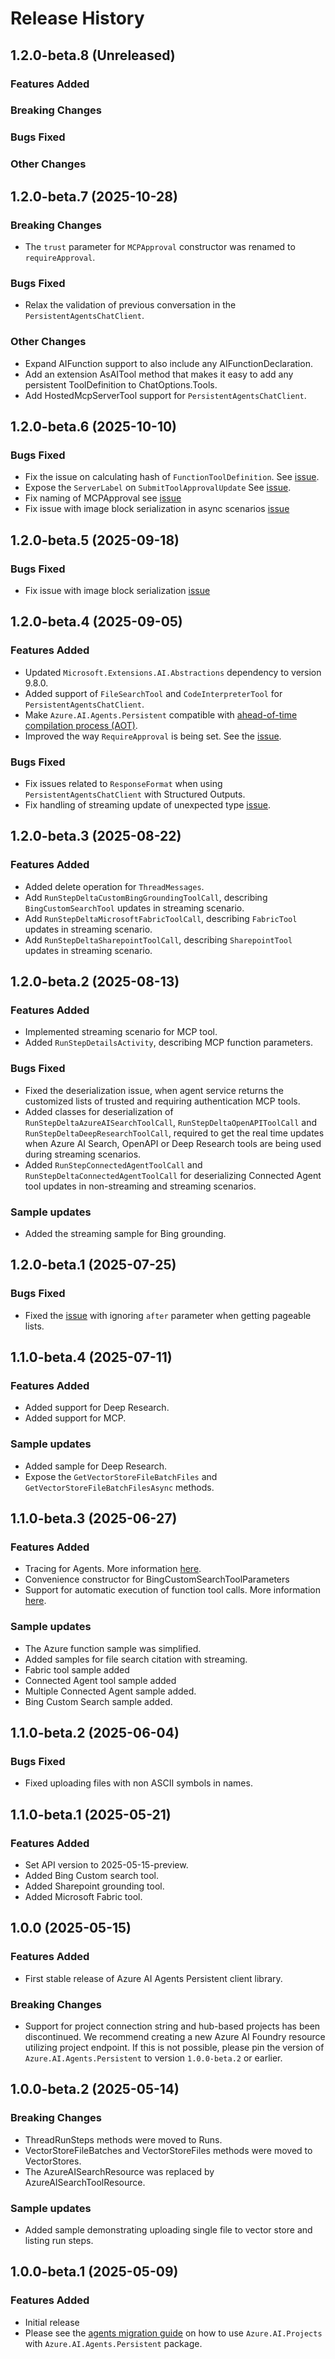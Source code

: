 # Release History

## 1.2.0-beta.8 (Unreleased)

### Features Added

### Breaking Changes

### Bugs Fixed

### Other Changes

## 1.2.0-beta.7 (2025-10-28)

### Breaking Changes
- The `trust` parameter for `MCPApproval` constructor was renamed to `requireApproval`.

### Bugs Fixed
- Relax the validation of previous conversation in the `PersistentAgentsChatClient`.

### Other Changes
- Expand AIFunction support to also include any AIFunctionDeclaration.
- Add an extension AsAITool method that makes it easy to add any persistent ToolDefinition to ChatOptions.Tools.
- Add HostedMcpServerTool support for `PersistentAgentsChatClient`.

## 1.2.0-beta.6 (2025-10-10)

### Bugs Fixed
- Fix the issue on calculating hash of `FunctionToolDefinition`. See [issue](https://github.com/Azure/azure-sdk-for-net/issues/53043).
- Expose the `ServerLabel` on `SubmitToolApprovalUpdate` See [issue](https://github.com/Azure/azure-sdk-for-net/issues/53001).
- Fix naming of MCPApproval see [issue](https://github.com/Azure/azure-sdk-for-net/issues/53000)
- Fix issue with image block serialization in async scenarios [issue](https://github.com/Azure/azure-sdk-for-net/issues/52671)

## 1.2.0-beta.5 (2025-09-18)

### Bugs Fixed
- Fix issue with image block serialization [issue](https://github.com/Azure/azure-sdk-for-net/issues/52571)

## 1.2.0-beta.4 (2025-09-05)

### Features Added
- Updated `Microsoft.Extensions.AI.Abstractions` dependency to version 9.8.0.
- Added support of `FileSearchTool` and `CodeInterpreterTool` for `PersistentAgentsChatClient`.
- Make `Azure.AI.Agents.Persistent` compatible with [ahead-of-time compilation process (AOT)](https://learn.microsoft.com/aspnet/core/fundamentals/native-aot).
- Improved the way `RequireApproval` is being set. See the [issue](https://github.com/Azure/azure-sdk-for-net/issues/52213).

### Bugs Fixed
- Fix issues related to `ResponseFormat` when using `PersistentAgentsChatClient` with Structured Outputs.
- Fix handling of streaming update of unexpected type [issue](https://github.com/Azure/azure-sdk-for-net/issues/52407).

## 1.2.0-beta.3 (2025-08-22)

### Features Added
- Added delete operation for `ThreadMessages`.
- Add `RunStepDeltaCustomBingGroundingToolCall`, describing `BingCustomSearchTool` updates in streaming scenario.
- Add `RunStepDeltaMicrosoftFabricToolCall`, describing `FabricTool` updates in streaming scenario.
- Add `RunStepDeltaSharepointToolCall`, describing `SharepointTool` updates in streaming scenario.

## 1.2.0-beta.2 (2025-08-13)

### Features Added

- Implemented streaming scenario for MCP tool.
- Added `RunStepDetailsActivity`, describing MCP function parameters.

### Bugs Fixed

- Fixed the deserialization issue, when agent service returns the customized lists of trusted and requiring authentication MCP tools.
- Added classes for deserialization of `RunStepDeltaAzureAISearchToolCall`, `RunStepDeltaOpenAPIToolCall` and `RunStepDeltaDeepResearchToolCall`, required to get the real time updates when Azure AI Search, OpenAPI or Deep Research tools are being used during streaming scenarios.
- Added `RunStepConnectedAgentToolCall` and `RunStepDeltaConnectedAgentToolCall` for deserializing Connected Agent tool updates in non-streaming and streaming scenarios.

### Sample updates

- Added the streaming sample for Bing grounding.

## 1.2.0-beta.1 (2025-07-25)

### Bugs Fixed

- Fixed the [issue](https://github.com/Azure/azure-sdk-for-net/issues/51342) with ignoring `after` parameter when getting pageable lists.

## 1.1.0-beta.4 (2025-07-11)

### Features Added

- Added support for Deep Research.
- Added support for MCP.

### Sample updates

- Added sample for Deep Research.
- Expose the `GetVectorStoreFileBatchFiles` and `GetVectorStoreFileBatchFilesAsync` methods.

## 1.1.0-beta.3 (2025-06-27)

### Features Added

- Tracing for Agents. More information [here](https://github.com/Azure/azure-sdk-for-net/blob/main/sdk/ai/Azure.AI.Agents.Persistent/README.md#tracing).
- Convenience constructor for BingCustomSearchToolParameters
- Support for automatic execution of function tool calls. More information [here](https://github.com/Azure/azure-sdk-for-net/blob/main/sdk/ai/Azure.AI.Agents.Persistent/README.md#function-call-executed-automatically).

### Sample updates
- The Azure function sample was simplified.
- Added samples for file search citation with streaming.
- Fabric tool sample added
- Connected Agent tool sample added
- Multiple Connected Agent sample added.
- Bing Custom Search sample added.

## 1.1.0-beta.2 (2025-06-04)

### Bugs Fixed
- Fixed uploading files with non ASCII symbols in names.

## 1.1.0-beta.1 (2025-05-21)

### Features Added
- Set API version to 2025-05-15-preview.
- Added Bing Custom search tool.
- Added Sharepoint grounding tool.
- Added Microsoft Fabric tool.

## 1.0.0 (2025-05-15)

### Features Added
- First stable release of Azure AI Agents Persistent client library.

### Breaking Changes
- Support for project connection string and hub-based projects has been discontinued. We recommend creating a new Azure AI Foundry resource utilizing project endpoint. If this is not possible, please pin the version of `Azure.AI.Agents.Persistent` to version `1.0.0-beta.2` or earlier.

## 1.0.0-beta.2 (2025-05-14)

### Breaking Changes
- ThreadRunSteps methods were moved to Runs.
- VectorStoreFileBatches and VectorStoreFiles methods were moved to VectorStores.
- The AzureAISearchResource was replaced by AzureAISearchToolResource.

### Sample updates
- Added sample demonstrating uploading single file to vector store and listing run steps.

## 1.0.0-beta.1 (2025-05-09)

### Features Added
- Initial release
- Please see the [agents migration guide](https://github.com/Azure/azure-sdk-for-net/blob/main/sdk/ai/Azure.AI.Projects/AGENTS_MIGRATION_GUIDE.md) on how to use `Azure.AI.Projects` with `Azure.AI.Agents.Persistent` package.
